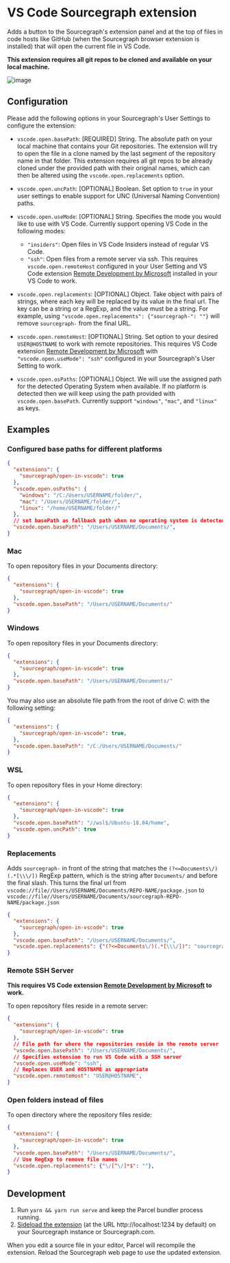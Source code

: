 # VS Code Sourcegraph extension

Adds a button to the Sourcegraph's extension panel and at the top of files in code hosts like GitHub (when the Sourcegraph browser extension is installed) that will open the current file in VS Code.

**This extension requires all git repos to be cloned and available on your local machine.**

![image](https://user-images.githubusercontent.com/10532611/79975469-550e0180-849b-11ea-83cb-54e9e25225d6.png)

## Configuration

Please add the following options in your Sourcegraph's User Settings to configure the extension:

- `vscode.open.basePath`: [REQUIRED] String. The absolute path on your local machine that contains your Git repositories.
The extension will try to open the file in a clone named by the last segment of the repository name in that folder. This extension requires all git repos to be already cloned under the provided path with their original names, which can then be altered using the `vscode.open.replacements` option.

- `vscode.open.uncPath`: [OPTIONAL] Boolean. Set option to `true` in your user settings to enable support for UNC (Universal Naming Convention) paths.

- `vscode.open.useMode`: [OPTIONAL] String. Specifies the mode you would like to use with VS Code. Currently support opening VS Code in the following modes:
  - `"insiders"`: Open files in VS Code Insiders instead of regular VS Code.
  - `"ssh"`: Open files from a remote server via ssh. This requires `vscode.open.remoteHost` configured in your User Setting and VS Code extension [Remote Development by Microsoft](https://marketplace.visualstudio.com/items?itemName=ms-vscode-remote.vscode-remote-extensionpack) installed in your VS Code to work.

- `vscode.open.replacements`: [OPTIONAL] Object. Take object with pairs of strings, where each key will be replaced by its value in the final url. The key can be a string or a RegExp, and the value must be a string. For example, using `"vscode.open.replacements": {"sourcegraph-": ""}` will remove `sourcegraph-` from the final URL.

- `vscode.open.remoteHost`: [OPTIONAL] String. Set option to your desired `USER@HOSTNAME` to work with remote repositories. This requires VS Code extension [Remote Development by Microsoft](https://marketplace.visualstudio.com/items?itemName=ms-vscode-remote.vscode-remote-extensionpack) with `"vscode.open.useMode": "ssh"` configured in your Sourcegraph's User Setting to work.

- `vscode.open.osPaths`: [OPTIONAL] Object. We will use the assigned path for the detected Operating System when available. If no platform is detected then we will keep using the path provided with `vscode.open.basePath`. Currently support `"windows"`, `"mac"`, and `"linux"` as keys.

## Examples

### Configured base paths for different platforms

```json
{
  "extensions": {
    "sourcegraph/open-in-vscode": true
  },
  "vscode.open.osPaths": {
    "windows": "/C:/Users/USERNAME/folder/",
    "mac": "/Users/USERNAME/folder/",
    "linux": "/home/USERNAME/folder/"
  },
  // set basePath as fallback path when no operating system is detected
  "vscode.open.basePath": "/Users/USERNAME/Documents/",
}
```

### Mac

To open repository files in your Documents directory:

```json
{
  "extensions": {
    "sourcegraph/open-in-vscode": true
  },
  "vscode.open.basePath": "/Users/USERNAME/Documents/"
}
```

### Windows

To open repository files in your Documents directory:

```json
{
  "extensions": {
    "sourcegraph/open-in-vscode": true
  },
  "vscode.open.basePath": "/Users/USERNAME/Documents/"
}
```

You may also use an absolute file path from the root of drive C: with the following setting:

```json
{
  "extensions": {
    "sourcegraph/open-in-vscode": true,
  },
  "vscode.open.basePath": "/C:/Users/USERNAME/Documents/"
}
```

### WSL

To open repository files in your Home directory:

```json
{
  "extensions": {
    "sourcegraph/open-in-vscode": true
  },
  "vscode.open.basePath": "//wsl$/Ubuntu-18.04/home",
  "vscode.open.uncPath": true
}
```

### Replacements

Adds `sourcegraph-` in front of the string that matches the `(?<=Documents\/)(.*[\\\/])` RegExp pattern, which is the string after `Documents/` and before the final slash. This turns the final url from `vscode://file//Users/USERNAME/Documents/REPO-NAME/package.json` to `vscode://file//Users/USERNAME/Documents/sourcegraph-REPO-NAME/package.json`

```json
{
  "extensions": {
    "sourcegraph/open-in-vscode": true
  },
  "vscode.open.basePath": "/Users/USERNAME/Documents/",
  "vscode.open.replacements": {"(?<=Documents\/)(.*[\\\/])": "sourcegraph-$1"},
}
```

### Remote SSH Server

**This requires VS Code extension [Remote Development by Microsoft](https://marketplace.visualstudio.com/items?itemName=ms-vscode-remote.vscode-remote-extensionpack) to work.**

To open repository files reside in a remote server:

```json
{
  "extensions": {
    "sourcegraph/open-in-vscode": true
  },
  // File path for where the repositories reside in the remote server
  "vscode.open.basePath": "/Users/USERNAME/Documents/",
  // Specifies extension to run VS Code with a SSH server
  "vscode.open.useMode": "ssh",
  // Replaces USER and HOSTNAME as appropriate
  "vscode.open.remoteHost": "USER@HOSTNAME",
}
```

### Open folders instead of files

To open directory where the repository files reside:

```json
{
  "extensions": {
    "sourcegraph/open-in-vscode": true
  },
  "vscode.open.basePath": "/Users/USERNAME/Documents/",
  // Use RegExp to remove file names
  "vscode.open.replacements": {"\/[^\/]*$": ""}, 
}
```

## Development

1. Run `yarn && yarn run serve` and keep the Parcel bundler process running.
1. [Sideload the extension](https://docs.sourcegraph.com/extensions/authoring/local_development) (at the URL http://localhost:1234 by default) on your Sourcegraph instance or Sourcegraph.com.

When you edit a source file in your editor, Parcel will recompile the extension. Reload the Sourcegraph web page to use the updated extension.